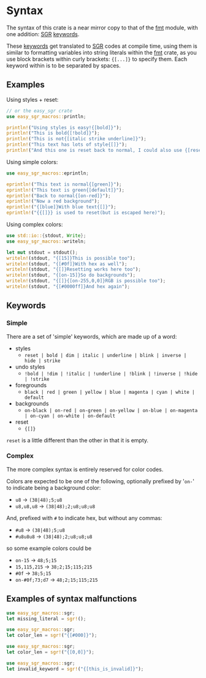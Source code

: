 # Syntax

The syntax of this crate is a near mirror copy to that of the
[fmt] module, with one addition: [SGR] [keywords].

These [keywords] get translated to [SGR] codes at compile time,
using them is similar to formatting variables into string literals
within the [fmt] crate, as you use block brackets
within curly brackets: `{[...]}` to specify them.
Each keyword within is to be separated by spaces.

## Examples

Using styles + reset:

```rust
// or the easy_sgr crate
use easy_sgr_macros::println;

println!("Using styles is easy!{[bold]}");
println!("This is bold{[!bold]}");
println!("This is not{[italic strike underline]}");
println!("This text has lots of style{[]}");
println!("And this one is reset back to normal, I could also use {[reset]}");
```

Using simple colors:

```rust
use easy_sgr_macros::eprintln;

eprintln!("This text is normal{[green]}");
eprintln!("This text is green{[default]}");
eprintln!("Back to normal{[on-red]}");
eprintln!("Now a red background");
eprintln!("{[blue]}With blue text{[]}");
eprintln!("{{[]}} is used to reset(but is escaped here)");
```

Using complex colors:

```rust
use std::io::{stdout, Write};
use easy_sgr_macros::writeln;

let mut stdout = stdout();
writeln!(stdout, "{[15]}This is possible too");
writeln!(stdout, "{[#0f]}With hex as well");
writeln!(stdout, "{[]}Resetting works here too");
writeln!(stdout, "{[on-15]}So do backgrounds");
writeln!(stdout, "{[]}{[on-255,0,0]}RGB is possible too");
writeln!(stdout, "{[#0000ff]}And hex again");
```

## Keywords

### Simple

There are a set of 'simple' keywords, which are made up of a word:

- styles
    - `reset | bold | dim | italic | underline | blink | inverse | hide | strike`
- undo styles
    - `!bold | !dim | !italic | !underline | !blink | !inverse | !hide | !strike`
- foregrounds
    - `black | red | green | yellow | blue | magenta | cyan | white | default`
- backgrounds
    - `on-black | on-red | on-green | on-yellow | on-blue | on-magenta | on-cyan | on-white | on-default`
- reset
    - `{[]}`

`reset` is a little different than the other in that it is empty.

[SGR]: https://en.wikipedia.org/wiki/ANSI_escape_code#SGR
[fmt]: std::fmt
[keywords]: #keywords

### Complex

The more complex syntax is entirely reserved for color codes.

Colors are expected to be one of the following,
optionally prefixed by '`on-`' to indicate being a background color:

- `u8` -> `(38|48);5;u8`
- `u8,u8,u8` -> `(38|48);2;u8;u8;u8`

And, prefixed with `#` to indicate hex,
but without any commas:

- `#u8` -> `(38|48);5;u8`
- `#u8u8u8` -> `(38|48);2;u8;u8;u8`

so some example colors could be

- `on-15` -> `48;5;15`
- `15,115,215` -> `38;2;15;115;215`
- `#0f` -> `38;5;15`
- `on-#0f;73;d7` -> `48;2;15;115;215`

## Examples of syntax malfunctions

```rust compile_fail
use easy_sgr_macros::sgr;
let missing_literal = sgr!();
```

```rust compile_fail
use easy_sgr_macros::sgr;
let color_len = sgr!("{[#000]}");
```

```rust compile_fail
use easy_sgr_macros::sgr;
let color_len = sgr!("{[0,0]}");
```

```rust compile_fail
use easy_sgr_macros::sgr;
let invalid_keyword = sgr!("{[this_is_invalid]}");
```
